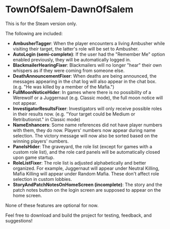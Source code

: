 # TownOfSalem-DawnOfSalem
This is for the Steam version only.

The following are included:
- **AmbusherTagger**: When the player encounters a living Ambusher while visiting their target, the latter's role will be set to Ambusher.
- **AutoLogin (semi-complete)**: If the user had the "Remember Me" option enabled previously, they will be automatically logged in.
- **BlackmailerHearingFixer**: Blackmailers will no longer "hear" their own whispers as if they were coming from someone else.
- **DeathAnnouncementFixer**: When deaths are being announced, the messages appearing in the chat log will also appear in the chat box. (e.g. "He was killed by a member of the Mafia.")
- **FullMoonNoticeHider**: In games where there is no possibility of a Werewolf or a Juggernaut (e.g. Classic mode), the full moon notice will not appear.
- **InvestigatorResultsFixer**: Investigators will only receive possible roles in their results now. (e.g. "Your target could be Medium or Retributionist." in Classic mode)
- **NameEnhancers**: Some name references did not have player numbers with them, they do now. Players' numbers now appear during name selection. The victory message will now also be sorted based on the winning players' numbers.
- **PanelsHider**: The graveyard, the role list (except for games with a custom role list), and the role card panels will be automatically closed upon game startup.
- **RoleListFixer**: The role list is adjusted alphabetically and better organized. For example, Juggernaut will appear under Neutral Killing, Mafia Killing will appear under Random Mafia. These don't affect role selection in custom lobbies.
- **StoryAndPatchNotesOnHomeScreen (incomplete)**: The story and the patch notes button on the login screen are supposed to appear on the home screen.

None of these features are optional for now.

Feel free to download and build the project for testing, feedback, and suggestions!
